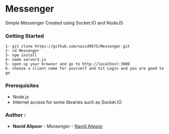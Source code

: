 # Messenger
  Simple Messenger Created using Socket.IO and NodeJS
  
  ### Getting Started
  ```
  1- git clone https://github.com/navid9675/Messenger.git
  2- cd Messenger
  3- npm install
  4- node server3.js
  5- open up your browser and go to http://localhost:3000
  6- choose a client name for yourself and hit Login and you are good to go
 ```
### Prerequisites
 * Node.js
 * Internet access for some libraries such as Socket.IO
 
 ### Author : 
 * **Navid Alipoor** - *Messenger* - [Navid Alipoor](https://github.com/navid9675)
  
